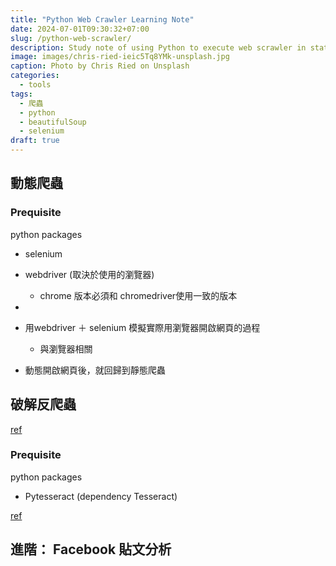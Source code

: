 ```yaml
---
title: "Python Web Crawler Learning Note"
date: 2024-07-01T09:30:32+07:00
slug: /python-web-scrawler/
description: Study note of using Python to execute web scrawler in static and dynamci approaches.
image: images/chris-ried-ieic5Tq8YMk-unsplash.jpg
caption: Photo by Chris Ried on Unsplash
categories:
  - tools
tags:
  - 爬蟲
  - python
  - beautifulSoup
  - selenium
draft: true
---
```



## 動態爬蟲

### Prequisite
python packages
- selenium
- webdriver (取決於使用的瀏覽器)
  - chrome 版本必須和 chromedriver使用一致的版本
- 

- 用webdriver ＋ selenium 模擬實際用瀏覽器開啟網頁的過程
  - 與瀏覽器相關
- 動態開啟網頁後，就回歸到靜態爬蟲

## 破解反爬蟲
[ref](https://medium.com/@kaojia/%E8%B3%87%E6%96%99%E5%88%86%E6%9E%90-python%E7%88%AC%E8%9F%B2%E5%85%A5%E9%96%80%E5%AF%A6%E4%BD%9C-%E4%B8%8B-%E5%8B%95%E6%85%8B%E7%B6%B2%E9%A0%81%E7%88%AC%E8%9F%B2-%E5%8F%8D%E5%8F%8D%E7%88%AC%E8%9F%B2-json-%E6%A0%BC%E5%BC%8F-2170c88b0ec8)

### Prequisite
python packages
- Pytesseract (dependency Tesseract)

[ref](https://medium.com/@kaojia/%E8%B3%87%E6%96%99%E5%88%86%E6%9E%90-python%E7%88%AC%E8%9F%B2%E5%B0%88%E6%A1%88%E5%AF%A6%E4%BD%9C-%E8%BE%A8%E8%AD%98%E5%9C%96%E7%89%87%E6%96%87%E5%AD%97-%E9%A9%97%E8%AD%89%E7%A2%BC-pytesseract%E5%A5%97%E4%BB%B6-43e7adb29316)

## 進階： Facebook 貼文分析

